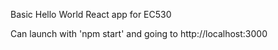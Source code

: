 Basic Hello World React app for EC530

Can launch with 'npm start' and going to http://localhost:3000
